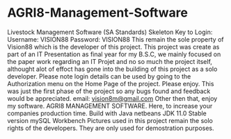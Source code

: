 # AGRI8-Management-Software
Livestock Management Software (SA Standards)
Skeleton Key to Login:
  Username: VISION88
  Password: VISION88
This remain the sole property of Vision88 which is the developer of this project. 
This project was create as part of an IT Presentation as final year for my B.S.C, we mainly focused on the paper work regarding an IT Projet and no so much the project itself, althought alot of effoct has gone into the building of this project as a solo developer.
Please note login details can be used by going to the Authorization menu on the Home Page of the project.
Please enjoy. This was just the first phase of the project so any bugs found and feedback would be appreciated. email: vision8m@gmail.com
Other then that, enjoy my software. AGRI8 MANAGEMENT SOFTWARE. Here, to increase your companies production time. 
Build with Java netbeans
JDK 11.0 Stable version
mySQL Workbench
Pictures used in this project remain the solo rights of the developers. They are only used for demostration purposes. 
